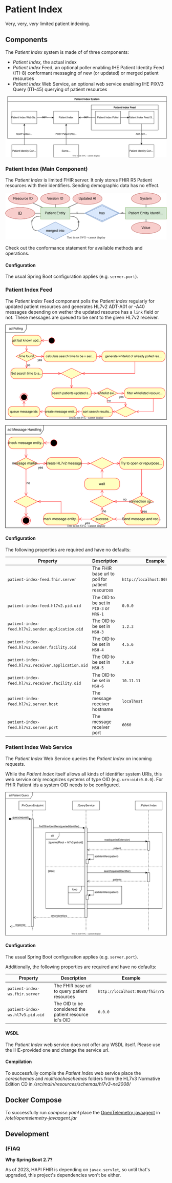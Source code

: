 # Patient Index

Very, very, *very* limited patient indexing.

## Components

The *Patient Index* system is made of of three components:

* *Patient Index,* the actual index
* *Patient Index* Feed, an optional poller enabling IHE Patient Identity Feed (ITI-8) conformant messaging of new (or updated) or merged patient resources
* *Patient Index* Web Service, an optional web service enabling IHE PIXV3 Query (ITI-45) querying of patient resources

![Patient Index Architecture](./architecture.svg)

### Patient Index (Main Component)

The *Patient Index* is limited FHIR server. It only stores FHIR R5 Patient resources with their identifiers. Sending demographic data has no effect.

![Patient Index Entity Relationship Model](./patient-index/erm.svg)

Check out the conformance statement for available methods and operations.

#### Configuration

The usual Spring Boot configuration applies (e.g. `server.port`).

### Patient Index Feed

The *Patient Index* Feed component polls the *Patient Index* regularly for updated patient resources and generates HL7v2 ADT-A01 or -A40 messages depending on wether the updated resource has a `link` field or not. These messages are queued to be sent to the given HL7v2 receiver.

![Patient Index Feed Polling](./patient-index-feed/polling.svg)

![Patient Index Feed Message Handling](./patient-index-feed/message-handling.svg)

#### Configuration

The following properties are required and have no defaults:

|Property|Description|Example|
|---|---|---|
|`patient-index-feed.fhir.server`|The FHIR base url to poll for patient resources|`http://localhost:8080/fhir/r5`|
|`patient-index-feed.hl7v2.pid.oid`|The OID to be set in `PID-3` or `MRG-1`|`0.0.0`|
|`patient-index-feed.hl7v2.sender.application.oid`|The OID to be set in `MSH-3`|`1.2.3`|
|`patient-index-feed.hl7v2.sender.facility.oid`|The OID to be set in `MSH-4`|`4.5.6`|
|`patient-index-feed.hl7v2.receiver.application.oid`|The OID to be set in `MSH-5`|`7.8.9`|
|`patient-index-feed.hl7v2.receiver.facility.oid`|The OID to be set in `MSH-6`|`10.11.11`|
|`patient-index-feed.hl7v2.server.host`|The message receiver hostname|`localhost`|
|`patient-index-feed.hl7v2.server.port`|The message receiver port|`6060`|

### Patient Index Web Service

The *Patient Index* Web Service queries the *Patient Index* on incoming requests.

While the *Patient Index* itself allows all kinds of identifier system URIs, this web service only recognizes systems of type OID (e.g. `urn:oid:0.0.0`). For FHIR Patient ids a system OID needs to be configured.

![Patient Index Web Service Query Sequence](./patient-index-ws/sequence.svg)

#### Configuration

The usual Spring Boot configuration applies (e.g. `server.port`).

Additionally, the following properties are required and have no defaults:

|Property|Description|Example|
|---|---|---|
|`patient-index-ws.fhir.server`|The FHIR base url to query patient resources|`http://localhost:8080/fhir/r5`|
|`patient-index-ws.hl7v3.pid.oid`|The OID to be considered the patient resource id's OID|`0.0.0`|

#### WSDL

The *Patient Index* web service does not offer any WSDL itself. Please use the IHE-provided one and change the service url.

#### Compilation

To successfully compile the *Patient Index* web service place the *coreschemas* and *multicacheschemas* folders from the HL7v3 Normative Edition CD in */src/main/resources/schemas/hl7v3-ne2008/*

## Docker Compose

To successfully run *compose.yaml* place the [OpenTelemetry javaagent](https://github.com/open-telemetry/opentelemetry-java-instrumentation/releases) in */otel/opentelemetry-javaagent.jar*

## Development

### (F)AQ

**Why Spring Boot 2.7?**

As of 2023, HAPI FHIR is depending on `javax.servlet`, so until that's upgraded, this project's dependencies won't be either.
